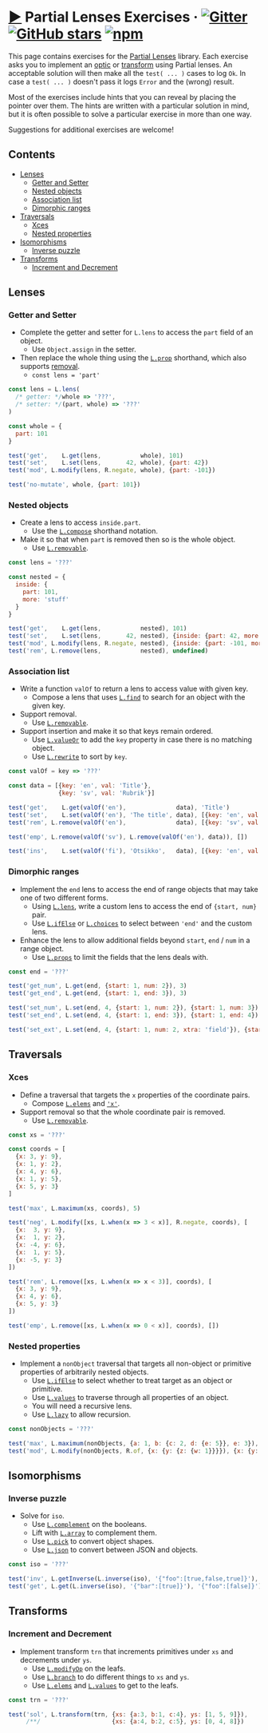 # [▶](https://calmm-js.github.io/partial.lenses/exercises.html#) Partial Lenses Exercises &middot; [![Gitter](https://img.shields.io/gitter/room/calmm-js/chat.js.svg)](https://gitter.im/calmm-js/chat) [![GitHub stars](https://img.shields.io/github/stars/calmm-js/partial.lenses.svg?style=social)](https://github.com/calmm-js/partial.lenses) [![npm](https://img.shields.io/npm/dm/partial.lenses.svg)](https://www.npmjs.com/package/partial.lenses)

This page contains exercises for the [Partial Lenses](/#) library.  Each
exercise asks you to implement an [optic](/#optics) or [transform](/#transforms)
using Partial lenses.  An acceptable solution will then make all the `test(
... )` cases to log `Ok`.  In case a `test( ... )` doesn't pass it logs `Error`
and the (wrong) result.

Most of the exercises include hints that you can reveal by placing the pointer
over them.  The hints are written with a particular solution in mind, but it is
often possible to solve a particular exercise in more than one way.

Suggestions for additional exercises are welcome!

## Contents

* [Lenses](#lenses)
  * [Getter and Setter](#getter-and-setter)
  * [Nested objects](#nested-objects)
  * [Association list](#association-list)
  * [Dimorphic ranges](#dimorphic-ranges)
* [Traversals](#traversals)
  * [Xces](#xces)
  * [Nested properties](#nested-properties)
* [Isomorphisms](#isomorphisms)
  * [Inverse puzzle](#inverse-puzzle)
* [Transforms](#transforms)
  * [Increment and Decrement](#increment-and-decrement)

## Lenses

### Getter and Setter

* Complete the getter and setter for `L.lens` to access the `part` field of an
  object.
  * <span class="hint">Use `Object.assign` in the setter.</span>
* Then replace the whole thing using the [`L.prop`](/#L-prop) shorthand, which
  also supports [removal](/#L-remove).
  * <span class="hint">`const lens = 'part'`</span>

```js
const lens = L.lens(
  /* getter: */whole => '???',
  /* setter: */(part, whole) => '???'
)

const whole = {
  part: 101
}

test('get',    L.get(lens,           whole), 101)
test('set',    L.set(lens,       42, whole), {part: 42})
test('mod', L.modify(lens, R.negate, whole), {part: -101})

test('no-mutate', whole, {part: 101})
```

### Nested objects

* Create a lens to access `inside.part`.
  * <span class="hint">Use the [`L.compose`](/#L-compose) shorthand
    notation.</span>
* Make it so that when `part` is removed then so is the whole object.
  * <span class="hint">Use [`L.removable`](/#L-removable).</span>

```js
const lens = '???'

const nested = {
  inside: {
    part: 101,
    more: 'stuff'
  }
}

test('get',    L.get(lens,           nested), 101)
test('set',    L.set(lens,       42, nested), {inside: {part: 42, more: 'stuff'}})
test('mod', L.modify(lens, R.negate, nested), {inside: {part: -101, more: 'stuff'}})
test('rem', L.remove(lens,           nested), undefined)
```

### Association list

* Write a function `valOf` to return a lens to access value with given key.
  * <span class="hint">Compose a lens that uses [`L.find`](/#L-find) to
    search for an object with the given key.</span>
* Support removal.
  * <span class="hint">Use [`L.removable`](/#L-valueOr).</span>
* Support insertion and make it so that keys remain ordered.
  * <span class="hint">Use [`L.valueOr`](/#L-valueOr) to add the `key`
    property in case there is no matching object.</span>
  * <span class="hint">Use [`L.rewrite`](/#L-rewrite) to sort by
    `key`.</span>

```js
const valOf = key => '???'

const data = [{key: 'en', val: 'Title'},
              {key: 'sv', val: 'Rubrik'}]

test('get',    L.get(valOf('en'),              data), 'Title')
test('set',    L.set(valOf('en'), 'The title', data), [{key: 'en', val: 'The title'}, {key: 'sv', val: 'Rubrik'}])
test('rem', L.remove(valOf('en'),              data), [{key: 'sv', val: 'Rubrik'}])

test('emp', L.remove(valOf('sv'), L.remove(valOf('en'), data)), [])

test('ins',    L.set(valOf('fi'), 'Otsikko',   data), [{key: 'en', val: 'Title'}, {key: 'fi', val: 'Otsikko'}, {key: 'sv', val: 'Rubrik'}])
```

### Dimorphic ranges

* Implement the `end` lens to access the end of range objects that may take one
  of two different forms.
  * <span class="hint">Using [`L.lens`](/#L-lens), write a custom lens
    to access the end of `{start, num}` pair.</span>
  * <span class="hint">Use [`L.ifElse`](/#L-ifElse) or
    [`L.choices`](/#L-choices) to select between `'end'` and the custom
    lens.</span>
* Enhance the lens to allow additional fields beyond `start`, `end` / `num` in a
  range object.
  * <span class="hint">Use [`L.props`](/#L-props) to limit the fields that the
    lens deals with.</span>

```js
const end = '???'

test('get_num', L.get(end, {start: 1, num: 2}), 3)
test('get_end', L.get(end, {start: 1, end: 3}), 3)

test('set_num', L.set(end, 4, {start: 1, num: 2}), {start: 1, num: 3})
test('set_end', L.set(end, 4, {start: 1, end: 3}), {start: 1, end: 4})

test('set_ext', L.set(end, 4, {start: 1, num: 2, xtra: 'field'}), {start: 1, num: 3, xtra: 'field'})
```

<!--
* `L.lazy`
* `L.pick`
* `L.slice`
* `L.matches`
-->

## Traversals

### Xces

* Define a traversal that targets the `x` properties of the coordinate pairs.
  * <span class="hint">Compose [`L.elems`](/#L-elems) and
    [`'x'`](/#L-prop).</span>
* Support removal so that the whole coordinate pair is removed.
  * <span class="hint">Use [`L.removable`](/#L-removable).</span>

```js
const xs = '???'

const coords = [
  {x: 3, y: 9},
  {x: 1, y: 2},
  {x: 4, y: 6},
  {x: 1, y: 5},
  {x: 5, y: 3}
]

test('max', L.maximum(xs, coords), 5)

test('neg', L.modify([xs, L.when(x => 3 < x)], R.negate, coords), [
  {x:  3, y: 9},
  {x:  1, y: 2},
  {x: -4, y: 6},
  {x:  1, y: 5},
  {x: -5, y: 3}
])

test('rem', L.remove([xs, L.when(x => x < 3)], coords), [
  {x: 3, y: 9},
  {x: 4, y: 6},
  {x: 5, y: 3}
])

test('emp', L.remove([xs, L.when(x => 0 < x)], coords), [])
```

### Nested properties

* Implement a `nonObject` traversal that targets all non-object or primitive
  properties of arbitrarily nested objects.
  * <span class="hint">Use [`L.ifElse`](/#L-ifElse) to select whether to treat
    target as an object or primitive.</span>
  * <span class="hint">Use [`L.values`](/#L-values) to traverse through all
    properties of an object.</span>
  * <span class="hint">You will need a recursive lens.</span>
  * <span class="hint">Use [`L.lazy`](/#L-lazy) to allow recursion.</span>

```js
const nonObjects = '???'

test('max', L.maximum(nonObjects, {a: 1, b: {c: 2, d: {e: 5}}, e: 3}), 5)
test('mod', L.modify(nonObjects, R.of, {x: {y: {z: {w: 1}}}}), {x: {y: {z: {w: [1]}}}})
```

## Isomorphisms

### Inverse puzzle

* Solve for `iso`.
  * <span class="hint">Use [`L.complement`](/#L-complement) on the booleans.</span>
  * <span class="hint">Lift with [`L.array`](/#L-array) to complement them.</span>
  * <span class="hint">Use [`L.pick`](/#L-pick) to convert object shapes.</span>
  * <span class="hint">Use [`L.json`](/#L-json) to convert between JSON and objects.</span>

```js
const iso = '???'

test('inv', L.getInverse(L.inverse(iso), '{"foo":[true,false,true]}'), '{"bar":[false,true,false]}')
test('get', L.get(L.inverse(iso), '{"bar":[true]}'), '{"foo":[false]}')
```

## Transforms

### Increment and Decrement

* Implement transform `trn` that increments primitives under `xs` and decrements
  under `ys`.
  * <span class="hint">Use [`L.modifyOp`](/#L-modifyOp) on the leafs.</span>
  * <span class="hint">Use [`L.branch`](/#L-branch) to do different things to
    `xs` and `ys`.</span>
  * <span class="hint">Use [`L.elems`](/#L-elems) and [`L.values`](/#L-values)
    to get to the leafs.</span>

```js
const trn = '???'

test('sol', L.transform(trn, {xs: {a:3, b:1, c:4}, ys: [1, 5, 9]}),
     /**/                    {xs: {a:4, b:2, c:5}, ys: [0, 4, 8]})
```
